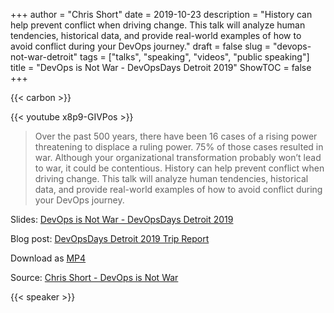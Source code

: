 +++
author = "Chris Short"
date = 2019-10-23
description = "History can help prevent conflict when driving change. This talk will analyze human tendencies, historical data, and provide real-world examples of how to avoid conflict during your DevOps journey."
draft = false
slug = "devops-not-war-detroit"
tags = ["talks", "speaking", "videos", "public speaking"]
title = "DevOps is Not War - DevOpsDays Detroit 2019"
ShowTOC = false
+++

{{< carbon >}}

{{< youtube x8p9-GIVPos >}}

> Over the past 500 years, there have been 16 cases of a rising power threatening to displace a ruling power. 75% of those cases resulted in war. Although your organizational transformation probably won’t lead to war, it could be contentious. History can help prevent conflict when driving change. This talk will analyze human tendencies, historical data, and provide real-world examples of how to avoid conflict during your DevOps journey.

Slides: [DevOps is Not War - DevOpsDays Detroit 2019](https://speakerdeck.com/chrisshort/devops-is-not-war-df415c22-a29d-4cab-8689-143f9922c0f3)  

Blog post: [DevOpsDays Detroit 2019 Trip Report](/devopsdays-detroit-2019-trip-report/)

Download as [MP4](https://shortcdn.com/chrisshort/DevOps-is-Not-War-DOD-Detroit.mp4)

Source: [Chris Short - DevOps is Not War](https://youtu.be/x8p9-GIVPos)

{{< speaker >}}

